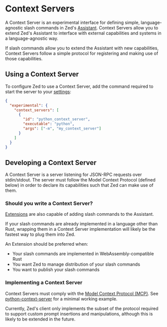 # Context Servers

A Context Server is an experimental interface for defining simple, language-agnostic slash commands in Zed's [Assistant](./assistant.md). Context Servers allow you to extend Zed's Assistant to interface with external capabilities and systems in a language-agnostic way.

If slash commands allow you to extend the Assistant with new capabilities, Context Servers follow a simple protocol for registering and making use of those capabilities.

## Using a Context Server

To configure Zed to use a Context Server, add the command required to start the server to your [settings](./configuring-zed.md):

```json
{
  "experimental": {
    "context_servers": [
      {
        "id": "python_context_server",
        "executable": "python",
        "args": ["-m", "my_context_server"]
      }
    ]
  }
}
```

## Developing a Context Server

A Context Server is a server listening for JSON-RPC requests over stdin/stdout. The server must follow the Model Context Protocol (defined below) in order to declare its capabilities such that Zed can make use of them.

### Should you write a Context Server?

[Extensions](./extensions.md) are also capable of adding slash commands to the Assistant.

If your slash commands are already implemented in a language other than Rust, wrapping them in a Context Server implementation will likely be the fastest way to plug them into Zed.

An Extension should be preferred when:

- Your slash commands are implemented in WebAssembly-compatible Rust
- You want Zed to manage distribution of your slash commands
- You want to publish your slash commands

### Implementing a Context Server

Context Servers must comply with the [Model Context Protocol (MCP)](./model_context_protocol). See [python-context-server](https://github.com/zed-industries/python-context-server) for a minimal working example.

Currently, Zed's client only implements the subset of the protocol required to support custom prompt insertions and manipulations, although this is likely to be extended in the future.
